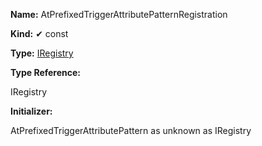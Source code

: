 **Name:** AtPrefixedTriggerAttributePatternRegistration

**Kind:** ✔ const

**Type:** [IRegistry](https://gitbook-18.gitbook.io/au//kernel/di/interfaces/iregistry)

**Type Reference:**

IRegistry

**Initializer:**

AtPrefixedTriggerAttributePattern as unknown as IRegistry


